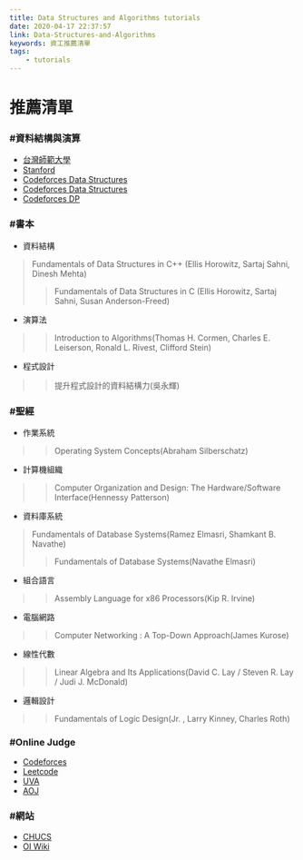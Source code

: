 ```yaml
---
title: Data Structures and Algorithms tutorials
date: 2020-04-17 22:37:57
link: Data-Structures-and-Algorithms
keywords: 資工推薦清單
tags:
    - tutorials
---
```

# 推薦清單
<!-- more -->
### #資料結構與演算
+ [台灣師範大學](http://www.csie.ntnu.edu.tw/~u91029/)
+ [Stanford](http://web.stanford.edu/class/cs97si/)
+ [Codeforces Data Structures](https://codeforces.com/blog/entry/57282)
+ [Codeforces Data Structures](https://codeforces.com/blog/entry/13529)
+ [Codeforces DP](https://codeforces.com/blog/entry/67679)

### #書本
+ 資料結構
> Fundamentals of Data Structures in C++ (Ellis Horowitz, Sartaj Sahni, Dinesh Mehta)
>> Fundamentals of Data Structures in C (Ellis Horowitz, Sartaj Sahni, Susan Anderson-Freed)
+ 演算法
>> Introduction to Algorithms(Thomas H. Cormen, Charles E. Leiserson, Ronald L. Rivest, Clifford Stein)
+ 程式設計
>> 提升程式設計的資料結構力(吳永輝)

### #聖經
+ 作業系統
>> Operating System Concepts(Abraham Silberschatz)
+ 計算機組織
>> Computer Organization and Design: The Hardware/Software Interface(Hennessy Patterson)
+ 資料庫系統
> Fundamentals of Database Systems(Ramez Elmasri, Shamkant B. Navathe)
>> Fundamentals of Database Systems(Navathe Elmasri)
+ 組合語言
>> Assembly Language for x86 Processors(Kip R. Irvine)
+ 電腦網路
>> Computer Networking : A Top-Down Approach(James Kurose)
+ 線性代數
>> Linear Algebra and Its Applications(David C. Lay / Steven R. Lay / Judi J. McDonald)
+ 邏輯設計
>> Fundamentals of Logic Design(Jr. , Larry Kinney, Charles Roth)

### #Online Judge
+ [Codeforces](https://codeforces.com/)
+ [Leetcode](https://leetcode.com/)
+ [UVA](https://uva.onlinejudge.org/)
+ [AOJ](https://onlinejudge.u-aizu.ac.jp/home)

### #網站
+ [CHUCS](https://chucs.github.io/)
+ [OI Wiki](https://oi-wiki.org/)


